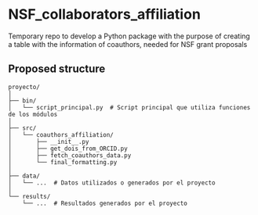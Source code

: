 # NSF_collaborators_affiliation
Temporary repo to develop a Python package with the purpose of creating a table with the information of coauthors, needed for NSF grant proposals

## Proposed structure

```
proyecto/
│
├── bin/
│   └── script_principal.py  # Script principal que utiliza funciones de los módulos
│
├── src/
│   └── coauthors_affiliation/
│       ├── __init__.py
│       ├── get_dois_from_ORCID.py
│       ├── fetch_coauthors_data.py
│       └── final_formatting.py
│
├── data/
│   └── ...  # Datos utilizados o generados por el proyecto
│
└── results/
    └── ...  # Resultados generados por el proyecto
```